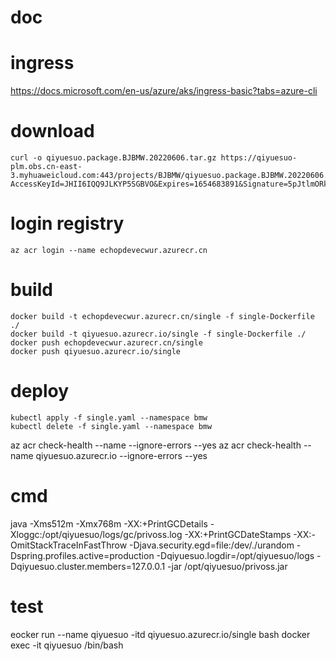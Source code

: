 # doc

# ingress
https://docs.microsoft.com/en-us/azure/aks/ingress-basic?tabs=azure-cli

# download
```
curl -o qiyuesuo.package.BJBMW.20220606.tar.gz https://qiyuesuo-plm.obs.cn-east-3.myhuaweicloud.com:443/projects/BJBMW/qiyuesuo.package.BJBMW.20220606.tar.gz?AccessKeyId=JHII6IQQ9JLKYP5SGBVO&Expires=1654683891&Signature=5pJtlmORk4VTmeejcg9GuGqGClw%3D
```

# login registry
```
az acr login --name echopdevecwur.azurecr.cn
```

# build

```
docker build -t echopdevecwur.azurecr.cn/single -f single-Dockerfile ./
docker build -t qiyuesuo.azurecr.io/single -f single-Dockerfile ./
docker push echopdevecwur.azurecr.cn/single
docker push qiyuesuo.azurecr.io/single
```

# deploy
```
kubectl apply -f single.yaml --namespace bmw
kubectl delete -f single.yaml --namespace bmw
```

az acr check-health --name <myregistry> --ignore-errors --yes
az acr check-health --name qiyuesuo.azurecr.io --ignore-errors --yes

# cmd

java -Xms512m -Xmx768m -XX:+PrintGCDetails -Xloggc:/opt/qiyuesuo/logs/gc/privoss.log -XX:+PrintGCDateStamps -XX:-OmitStackTraceInFastThrow -Djava.security.egd=file:/dev/./urandom -Dspring.profiles.active=production -Dqiyuesuo.logdir=/opt/qiyuesuo/logs -Dqiyuesuo.cluster.members=127.0.0.1 -jar /opt/qiyuesuo/privoss.jar

# test

eocker run --name qiyuesuo -itd qiyuesuo.azurecr.io/single bash
docker exec -it qiyuesuo /bin/bash
